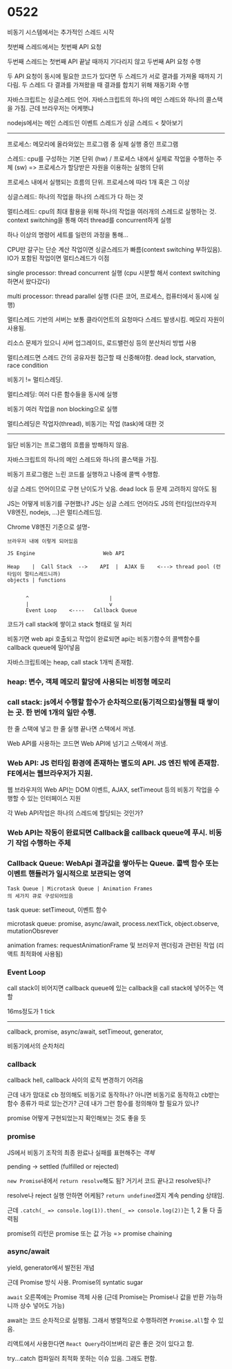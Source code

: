 # 0522

비동기 시스템에서는 추가적인 스레드 시작

첫번째 스레드에서는 첫번째 API 요청

두번째 스레드는 첫번째 API 끝날 때까지 기다리지 않고 두번째 API 요청 수행 

두 API 요청이 동시에 필요한 코드가 있다면 두 스레드가 서로 결과를 가져올 때까지 기다림. 
두 스레드 다 결과를 가져왔을 때 결과를 합치기 위해 재동기화 수행 


자바스크립트는 싱글스레드 언어. 자바스크립트의 하나의 메인 스레드와 하나의 콜스택을 가짐. 근데 브라우저는 어케햇냐

nodejs에서는 메인 스레드인 이벤트 스레드가 싱글 스레드  < 찾아보기 


---


프로세스: 메모리에 올라와있는 프로그램 중 실제 실행 중인 프로그램

스레드: cpu를 구성하는 기본 단위 (hw) / 프로세스 내에서 실제로 작업을 수행하는 주체 (sw) => 프로세스가 할당받은 자원을 이용하는 실행의 단위 

프로세스 내에서 실행되는 흐름의 단위. 프로세스에 따라 1개 혹은 그 이상 


싱글스레드: 하나의 작업을 하나의 스레드가 다 하는 것

멀티스레드: cpu의 최대 활용을 위해 하나의 작업을 여러개의 스레드로 실행하는 것. context switching을 통해 여러 thread를 concurrent하게 실행 

하나 이상의 명령어 세트를 일련의 과정을 통해...

CPU만 갈구는 단순 계산 작업이면 싱글스레드가 빠름(context switching 부하있음). IO가 포함된 작업이면 멀티스레드가 이점

single processor: thread concurrent 실행 (cpu 시분할 해서 context switching하면서 왔다갔다)

multi processor: thread parallel 실행 (다른 코어, 프로세스, 컴퓨터에서 동시에 실행)


멀티스레드 기반의 서버는 보통 클라이언트의 요청마다 스레드 발생시킴. 메모리 자원이 사용됨.

리소스 문제가 있으니 서버 업그레이드, 로드밸런싱 등의 분산처리 방법 사용

멀티스레드면 스레드 간의 공유자원 접근할 때 신중해야함. dead lock, starvation, race condition


비동기 != 멀티스레딩. 

멀티스레딩: 여러 다른 함수들을 동시에 실행

비동기 여러 작업을 non blocking으로 실행

멀티스레딩은 작업자(thread), 비동기는 작업 (task)에 대한 것

--- 

일단 비동기는 프로그램의 흐름을 방해하지 않음.

자바스크립트의 하나의 메인 스레드와 하나의 콜스택을 가짐. 

비동기 프로그램은 느린 코드를 실행하고 나중에 콜백 수행함.

싱글 스레드 언어이므로 구현 난이도가 낮음. dead lock 등 문제 고려하지 않아도 됨 

JS는 어떻게 비동기를 구현했나? JS는 싱글 스레드 언어라도 JS의 런타임(브라우저 V8엔진, nodejs, ...)은 멀티스레드임.

Chrome V8엔진 기준으로 설명-

```
브라우저 내에 이렇게 되어있음

JS Engine                      Web API

Heap    |  Call Stack  -->    API  |  AJAX 등    <---> thread pool (런타임이 멀티스레드니까)
objects | functions


      ^                          |
      |                          v
      Event Loop    <----   Callback Queue
```




코드가 call stack에 쌓이고 stack 형태로 일 처리 

비동기면 web api 호출되고 작업이 완료되면 api는 비동기함수의 콜백함수를 callback queue에 밀어넣음


자바스크립트에는 heap, call stack 1개씩 존재함. 

### heap: 변수, 객체 메모리 할당에 사용되는 비정형 메모리

### call stack: js에서 수행할 함수가 순차적으로(동기적으로)실행될 때 쌓이는 곳. 한 번에 1개의 일만 수행.

한 줄 스택에 넣고 한 줄 실행 끝나면 스택에서 꺼냄. 

Web API를 사용하는 코드면 Web API에 넘기고 스택에서 꺼냄.


### Web API: JS 런타임 환경에 존재하는 별도의 API. JS 엔진 밖에 존재함. FE에서는 웹브라우저가 지원. 

웹 브라우저의 Web API는 DOM 이벤트, AJAX, setTimeout 등의 비동기 작업을 수행할 수 있는 인터페이스 지원 

각 Web API작업은 하나의 스레드에 할당되는 것인가?

### Web API는 작동이 완료되면 Callback을 callback queue에 푸시. 비동기 작업 수행하는 주체 

### Callback Queue: WebApi 결과값을 쌓아두는 Queue. 콜백 함수 또는 이벤트 핸들러가 일시적으로 보관되는 영역
```
Task Queue | Microtask Queue | Animation Frames
의 세가지 큐로 구성되어있음
```

task queue: setTimeout, 이벤트 함수

microtask queue: promise, async/await, process.nextTick, object.observe, mutationObsrever

animation frames: requestAnimationFrame 및 브러우저 렌더링과 관련된 작업 (리액트 최적화에 사용됨)


### Event Loop

call stack이 비어지면 callback queue에 있는 callback을 call stack에 넣어주는 역할 

16ms정도가 1 tick 



---

callback, promise, async/await, setTimeout, generator,

비동기에서의 순차처리

### callback 

callback hell, callback 사이의 로직 변경하기 어려움

근데 내가 맘대로 cb 정의해도 비동기로 동작하나? 아니면 비동기로 동작하고 cb받는 함수 종류가 따로 있는건가?
근데 내가 그런 함수를 정의해야 할 필요가 있나? 

promise 어떻게 구현되었는지 확인해보는 것도 좋을 듯

### promise

JS에서 비동기 조작의 최종 완료나 실패를 표현해주는 *객체*

pending -> settled (fulfilled or rejected)

`new Promise`내에서 `return resolve`해도 됨? 거기서 코드 끝나고 resolve되나? 

resolve나 reject 실행 안하면 어케됨? `return undefined`겠지 계속 pending 상태임.

근데 `.catch(_ => console.log(1)).then(_ => console.log(2))`는 1, 2 둘 다 출력됨

promise의 리턴은 promise 또는 값 가능 => promise chaining 

### async/await 

yield, generator에서 발전된 개념

근데 Promise 방식 사용. Promise의 syntatic sugar 

`await` 오른쪽에는 Promise 객체 사용 (근데 Promise는 Promise나 값을 반환 가능하니까 상수 넣어도 가능)

await는 코드 순차적으로 실행됨. 그래서 병렬적으로 수행하려면 `Promise.all`할 수 있음. 

리액트에서 사용한다면 `React Query`라이브버리 같은 좋은 것이 있다고 함.


try...catch 컴파일러 최적화 못하는 이슈 있음. 그래도 편함.






